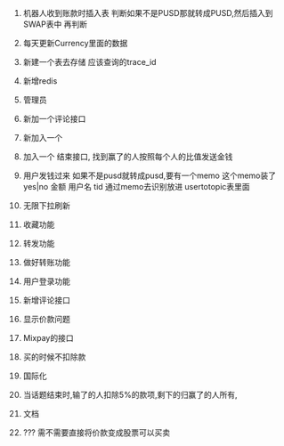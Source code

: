 1. 机器人收到账款时插入表  判断如果不是PUSD那就转成PUSD,然后插入到SWAP表中 再判断
2. 每天更新Currency里面的数据
3. 新建一个表去存储 应该查询的trace_id
4. 新增redis
5. 管理员
6. 新加一个评论接口
7. 新加入一个
8. 加入一个 结束接口, 找到赢了的人按照每个人的比值发送金钱
9. 用户发钱过来 如果不是pusd就转成pusd,要有一个memo 这个memo装了yes|no 金额 用户名 tid 通过memo去识别放进 usertotopic表里面
11. 无限下拉刷新
10. 收藏功能
13. 转发功能
12. 做好转账功能
13. 用户登录功能
14. 新增评论接口
17. 显示价款问题
15. Mixpay的接口
16. 买的时候不扣除款   
18. 国际化
17. 当话题结束时,输了的人扣除5%的款项,剩下的归赢了的人所有,

19. 文档
20. ??? 需不需要直接将价款变成股票可以买卖